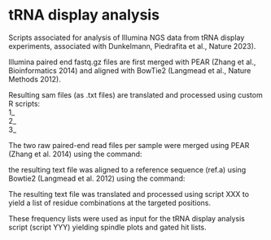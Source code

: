 # tRNA display analysis

Scripts associated for analysis of Illumina NGS data from tRNA display experiments, associated with Dunkelmann, Piedrafita et al., Nature 2023).  

Illumina paired end fastq.gz files are first merged with PEAR (Zhang et al., Bioinformatics 2014) and aligned with BowTie2 (Langmead et al., Nature Methods 2012).

Resulting sam files (as .txt files) are translated and processed using custom R scripts:  \
1_  \
2_  \
3_  

The two raw paired-end read files per sample were merged using PEAR (Zhang et al. 2014) using the command:

the resulting text file was aligned to a reference sequence (ref.a) using Bowtie2 (Langmead et al. 2012) using the command:

The resulting text file was translated and processed using script XXX to yield a list of residue combinations at the targeted positions.

These frequency lists were used as input for the tRNA display analysis script (script YYY) yielding spindle plots and gated hit lists.


